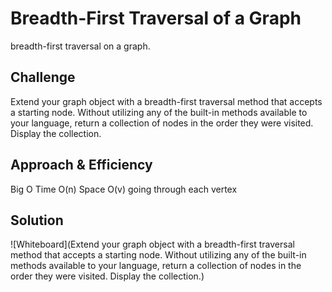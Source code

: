 # Breadth-First Traversal of a Graph
 breadth-first traversal on a graph.

## Challenge
Extend your graph object with a breadth-first traversal method that accepts a starting node. Without utilizing any of the built-in methods available to your language, return a collection of nodes in the order they were visited. Display the collection.

## Approach & Efficiency
Big O
Time O(n)
Space O(v) going through each vertex

## Solution
![Whiteboard](Extend your graph object with a breadth-first traversal method that accepts a starting node. Without utilizing any of the built-in methods available to your language, return a collection of nodes in the order they were visited. Display the collection.)
